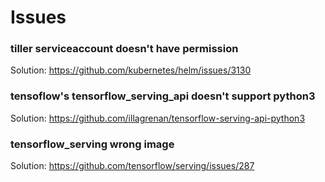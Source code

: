 # Issues
### tiller serviceaccount doesn't have permission
Solution: https://github.com/kubernetes/helm/issues/3130

### tensoflow's tensorflow_serving_api doesn't support python3
Solution: https://github.com/illagrenan/tensorflow-serving-api-python3

### tensorflow_serving wrong image
Solution: https://github.com/tensorflow/serving/issues/287
